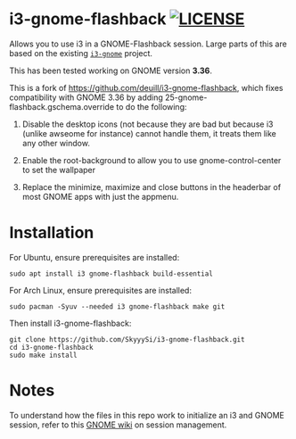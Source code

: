 # i3-gnome-flashback [![LICENSE](http://img.shields.io/badge/license-MIT-blue.svg?style=flat)](http://choosealicense.com/licenses/mit/)

Allows you to use i3 in a GNOME-Flashback session. Large parts of this are based on the existing [`i3-gnome`](https://github.com/lvillani/i3-gnome) project.

This has been tested working on GNOME version **3.36**.

This is a fork of https://github.com/deuill/i3-gnome-flashback, which fixes compatibility with GNOME 3.36 by adding 25-gnome-flashback.gschema.override to do the following:

1. Disable the desktop icons (not because they are bad but because i3 (unlike awseome for instance) cannot handle them, it treats them like any other window.

2. Enable the root-background to allow you to use gnome-control-center to set the wallpaper

3. Replace the minimize, maximize and close buttons in the headerbar of most GNOME apps with just the appmenu.

# Installation

For Ubuntu, ensure prerequisites are installed:
```
sudo apt install i3 gnome-flashback build-essential
```
For Arch Linux, ensure prerequisites are installed:
```
sudo pacman -Syuv --needed i3 gnome-flashback make git
```
Then install i3-gnome-flashback:
```
git clone https://github.com/SkyyySi/i3-gnome-flashback.git
cd i3-gnome-flashback
sudo make install
```

# Notes

To understand how the files in this repo work to initialize an i3 and GNOME session, refer to this [GNOME wiki](https://wiki.gnome.org/Projects/SessionManagement/RequiredComponents) on session management.
